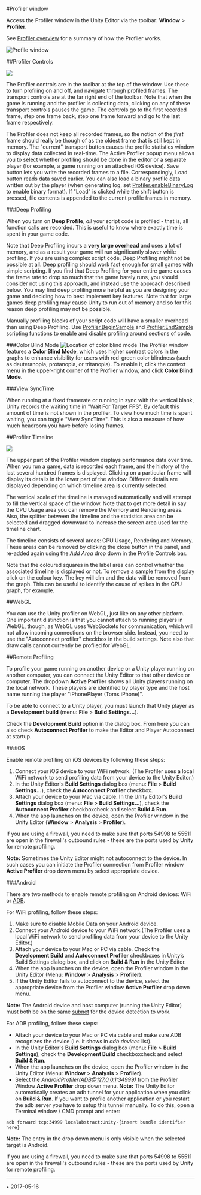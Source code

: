#Profiler window

Access the Profiler window in the Unity Editor via the toolbar: __Window__ &gt; __Profiler__.

See [Profiler overview](Profiler) for a summary of how the Profiler works.

![Profile window](../uploads/Main/ProfilerWindow2.jpg) 


##Profiler Controls


![](../uploads/Main/ProfilerControls.png) 

The Profiler controls are in the toolbar at the top of the window. Use these to turn profiling on and off, and navigate through profiled frames. The transport controls are at the far right end of the toolbar. Note that when the game is running and the profiler is collecting data, clicking on any of these transport controls pauses the game. The controls go to the first recorded frame, step one frame back, step one frame forward and go to the last frame respectively. 

The Profiler does not keep all recorded frames, so the notion of the _first_ frame should really be though of as the oldest frame that is still kept in memory. The "current" transport button causes the profile statistics window to display data collected in real-time. The Active Profiler popup menu allows you to select whether profiling should be done in the editor or a separate player (for example, a game running on an attached iOS device). Save button lets you write the recorded frames to a file. Correspondingly, Load button reads data saved earlier. You can also load a binary profile data written out by the player (when generating log, set [Profiler.enableBinaryLog](ScriptRef:Profiling.Profiler-enableBinaryLog.html) to enable binary format). If "Load" is clicked while the shift button is pressed, file contents is appended to the current profile frames in memory.



###Deep Profiling

When you turn on __Deep Profile__, _all_ your script code is profiled - that is, all function calls are recorded. This is useful to know where exactly time is spent in your game code.

Note that Deep Profiling incurs a **very large overhead** and uses a lot of memory, and as a result your game will run significantly slower while profiling. If you are using complex script code, Deep Profiling might not be possible at all. Deep profiling should work fast enough for small games with simple scripting. If you find that Deep Profiling for your entire game causes the frame rate to drop so much that the game barely runs, you should consider not using this approach, and instead use the approach described below. You may find deep profiling more helpful as you are designing your game and deciding how to best implement key features. Note that for large games deep profiling may cause Unity to run out of memory and so for this reason deep profiling may not be possible.

Manually profiling blocks of your script code will have a smaller overhead than using Deep Profiling. Use [Profiler.BeginSample](ScriptRef:Profiling.Profiler.BeginSample.html) and [Profiler.EndSample](ScriptRef:Profiling.Profiler.EndSample.html) scripting functions to enable and disable profiling around sections of code.

###Color Blind Mode
![Location of color blind mode](../uploads/Main/ColorblindProfilerOption.png)
The Profiler window features a **Color Blind Mode**, which uses higher contrast colors in the graphs to enhance visibility for users with  red-green color blindness (such as deuteranopia, protanopia, or tritanopia). To enable it, click the context menu in the upper-right corner of the Profiler window, and click **Color Blind Mode**.


###View SyncTime

When running at a fixed framerate or running in sync with the vertical blank, Unity records the waiting time in "Wait For Target FPS". By default this amount of time is not shown in the profiler. To view how much time is spent waiting, you can toggle "View SyncTime". This is also a measure of how much headroom you have before losing frames.

##Profiler Timeline


![](../uploads/Main/ProfilerTimeline.jpg) 

The upper part of the Profiler window displays performance data over time. When you run a game, data is recorded each frame, and the history of the last several hundred frames is displayed. Clicking on a particular frame will display its details in the lower part of the window. Different details are displayed depending on which timeline area is currently selected.

The vertical scale of the timeline is managed automatically and will attempt to fill the vertical space of the window. Note that to get more detail in say the CPU Usage area you can remove the Memory and Rendering areas. Also, the splitter between the timeline and the statistics area can be selected and dragged downward to increase the screen area used for the timeline chart.

The timeline consists of several areas: CPU Usage, Rendering and Memory. These areas can be removed by clicking the close button in the panel, and re-added again using the _Add Area_ drop down in the Profile Controls bar.

Note that the coloured squares in the label area can control whether the associated timeline is displayed or not. To remove a sample from the display click on the colour key. The key will dim and the data will be removed from the graph. This can be useful to identify the cause of spikes in the CPU graph, for example.



##WebGL

You can use the Unity profiler on WebGL, just like on any other platform. One important distinction is that you cannot attach to running players in WebGL, though, as WebGL uses WebSockets for communication, which will not allow incoming connections on the browser side. Instead, you need to use the "Autoconnect profiler" checkbox in the build settings. Note also that draw calls cannot currently be profiled for WebGL.

##Remote Profiling


To profile your game running on another device or a Unity player running on another computer, you can connect the Unity Editor to that other device or computer. The dropdown __Active Profiler__  shows all Unity players running on the local network. These players are identified by player type and the host name running the player "iPhonePlayer (Toms iPhone)".

To be able to connect to a Unity player, you must launch that Unity player as a __Development build__ (menu: __File__ &gt; __Build Settings...__). 

Check the __Development Build__ option in the dialog box. From here you can also check __Autoconnect Profiler__ to make the Editor and Player Autoconnect at startup. 

###iOS


Enable remote  profiling on iOS devices by following these steps:

1. Connect your iOS device to your WiFi network. (The Profiler uses a local WiFi network to send profiling data from your device to the Unity Editor.)
1. In the Unity Editor's  __Build Settings__ dialog box (menu: __File__ &gt; __Build Settings...__), check the __Autoconnect Profiler__ checkbox.
1. Attach your device to your Mac via cable. In the Unity Editor's  __Build Settings__ dialog box (menu: __File__ &gt; __Build Settings...__), check the __Autoconnect Profiler__ checkboxcheck and select __Build & Run__. 
1. When the app launches on the device, open the Profiler window in the Unity Editor (__Window__ &gt; __Analysis__ &gt; __Profiler__).

If you are using a firewall, you need to make sure that ports 54998 to 55511 are open in the firewall's outbound rules - these are the ports used by Unity for remote profiling.

**Note:** Sometimes the Unity Editor might not autoconnect to the device. In such cases you can initiate the Profiler connection  from Profiler window __Active Profiler__ drop down menu by select appropriate device.

###Android

There are two methods to enable remote profiling on Android devices: WiFi or [ADB](http://developer.android.com/guide/developing/tools/adb.html).

For WiFi profiling, follow these steps:

1. Make sure to disable Mobile Data on your Android device.
1. Connect your Android device to your WiFi network.(The Profiler uses a local WiFi network to send profiling data from your device to the Unity Editor.)
1. Attach your device to your Mac or PC via cable. Check the __Development Build__ and __Autoconnect Profiler__ checkboxes in Unity’s Build Settings dialog box, and click on __Build & Run__ in the Unity Editor.
1. When the app launches on the device, open the Profiler window in the Unity Editor (Menu: __Window__ &gt; __Analysis__ &gt; __Profiler__).
1. If the Unity Editor fails to autoconnect to the device, select the appropriate device from the Profiler window __Active Profiler__ drop down menu.


**Note:** The Android device and host computer (running the Unity Editor) must both be on the same [subnet](http://en.wikipedia.org/wiki/Subnetwork) for the device detection to work.

For ADB profiling, follow these steps:

* Attach your device to your Mac or PC via cable and make sure ADB recognizes the device (i.e. it shows in _adb devices_ list).
* In the Unity Editor's  __Build Settings__ dialog box (menu: __File__ &gt; __Build Settings__), check the __Development Build__ checkboxcheck and select __Build & Run__. 
* When the app launches on the device, open the Profiler window in the Unity Editor (Menu: __Window__ &gt; __Analysis__ &gt; __Profiler__).
* Select the _AndroidProfiler(ADB@127.0.0.1:34999)_ from the Profiler Window __Active Profiler__ drop down menu.
**Note:** The Unity Editor  automatically creates an adb tunnel for your application when you click on __Build & Run__.
If you want to profile another application or you restart the adb server you have to setup this tunnel manually. To do this, open a Terminal window / CMD prompt and enter:

````
adb forward tcp:34999 localabstract:Unity-{insert bundle identifier here}
````

**Note:** The entry in the drop down menu is only visible when the selected target is Android.

If you are using a firewall, you need to make sure that ports 54998 to 55511 are open in the firewall's outbound rules - these are the ports used by Unity for remote profiling.


---

<span class="page-edit">• 2017-05-16  <!-- include IncludeTextAmendPageNoEdit --></span><br/>


